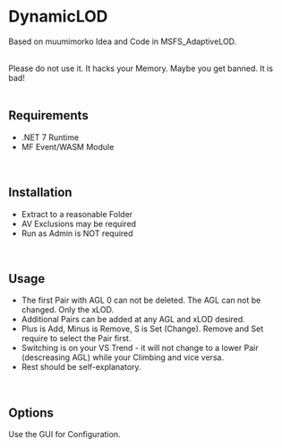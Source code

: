 # DynamicLOD

Based on muumimorko Idea and Code in MSFS_AdaptiveLOD.<br/><br/>

Please do not use it. It hacks your Memory. Maybe you get banned. It is bad!
<br/><br/>

## Requirements

- .NET 7 Runtime
- MF Event/WASM Module

<br/>

## Installation

- Extract to a reasonable Folder
- AV Exclusions may be required
- Run as Admin is NOT required

<br/>

## Usage

- The first Pair with AGL 0 can not be deleted. The AGL can not be changed. Only the xLOD.
- Additional Pairs can be added at any AGL and xLOD desired.
- Plus is Add, Minus is Remove, S is Set (Change). Remove and Set require to select the Pair first.
- Switching is on your VS Trend - it will not change to a lower Pair (descreasing AGL) while your Climbing and vice versa.
- Rest should be self-explanatory.

<br/>

## Options

Use the GUI for Configuration.

<br/>
